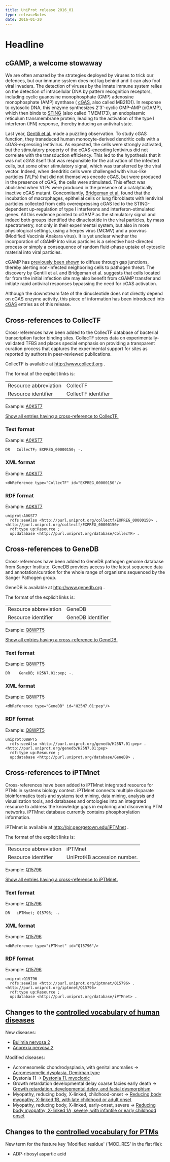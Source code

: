 ```yaml
---
title: UniProt release 2016_01
type: releaseNotes
date: 2016-01-20
---
```


# Headline

## cGAMP, a welcome stowaway

We are often amazed by the strategies deployed by viruses to trick our defences, but our immune system does not lag behind and it can also fool viral invaders. The detection of viruses by the innate immune system relies on the detection of intracellular DNA by pattern recognition receptors, including cyclic guanosine monophosphate (GMP) adenosine monophosphate (AMP) synthase ( [cGAS](http://www.uniprot.org/uniprot/?query=gene:mb21d1+AND+reviewed:yes), also called MB21D1). In response to cytosolic DNA, this enzyme synthesizes 2'3'-cyclic GMP-AMP (cGAMP), which then binds to [STING](http://www.uniprot.org/uniprot/?query=gene:tmem173+AND+reviewed:yes) (also called TMEM173), an endoplasmic reticulum transmembrane protein, leading to the activation of the type I interferon (IFN) response, thereby inducing an antiviral state.

Last year, [Gentili et al.](http://www.ncbi.nlm.nih.gov/pubmed/26229115) made a puzzling observation. To study cGAS function, they transduced human monocyte-derived dendritic cells with a cGAS-expressing lentivirus. As expected, the cells were strongly activated, but the stimulatory property of the cGAS-encoding lentivirus did not correlate with the transduction efficiency. This led to the hypothesis that it was not cGAS itself that was responsible for the activation of the infected cells, but some other stimulatory signal, which was transferred by the viral vector. Indeed, when dendritic cells were challenged with virus-like particles (VLPs) that did not themselves encode cGAS, but were produced in the presence of cGAS, the cells were stimulated. This effect was abolished when VLPs were produced in the presence of a catalytically inactive cGAS mutant. Concomitantly, [Bridgeman et al.](http://www.ncbi.nlm.nih.gov/pubmed/26229117) found that the incubation of macrophages, epithelial cells or lung fibroblasts with lentiviral particles collected from cells overexpressing cGAS led to the STING-dependent up-regulation of type I interferons and interferon-stimulated genes. All this evidence pointed to cGAMP as the stimulatory signal and indeed both groups identified the dinucleotide in the viral particles, by mass spectrometry, not only in their experimental system, but also in more physiological settings, using a herpes virus (MCMV) and a poxvirus (Modified Vaccinia Anakara virus). It is yet unclear whether the incorporation of cGAMP into virus particles is a selective host-directed process or simply a consequence of random fluid-phase uptake of cytosolic material into viral particles.

cGAMP has [previously been shown](http://www.ncbi.nlm.nih.gov/pubmed/24077100) to diffuse through gap junctions, thereby alerting non-infected neighboring cells to pathogen threat. The discovery by Gentili et al. and Bridgeman et al. suggests that cells located far from the initial infection site may also benefit from cGAMP transfer and initiate rapid antiviral responses bypassing the need for cGAS activation.

Although the downstream fate of the dinucleotide does not directly depend on cGAS enzyme activity, this piece of information has been introduced into [cGAS](http://www.uniprot.org/uniprot/?query=gene:mb21d1+AND+reviewed:yes) entries as of this release.

## Cross-references to CollecTF

Cross-references have been added to the CollecTF database of bacterial transcription factor binding sites. CollecTF stores data on experimentally-validated TFBS and places special emphasis on providing a transparent curation process that captures the experimental support for sites as reported by authors in peer-reviewed publications.

CollecTF is available at <http://www.collectf.org> .

The format of the explicit links is:

|                       |                     |
|:----------------------|:--------------------|
| Resource abbreviation | CollecTF            |
| Resource identifier   | CollecTF identifier |

Example: [A0KST7](http://www.uniprot.org/uniprot/A0KST7#expression)

[Show all entries having a cross-reference to CollecTF.](http://www.uniprot.org/uniprot/?query=database:collectf&sort=score)

### Text format

Example: [A0KST7](http://www.uniprot.org/uniprot/A0KST7.txt)

    DR   CollecTF; EXPREG_00000150; -.

### XML format

Example: [A0KST7](http://www.uniprot.org/uniprot/A0KST7.xml)

    <dbReference type="CollecTF" id="EXPREG_00000150"/>

### RDF format

Example: [A0KST7](http://www.uniprot.org/uniprot/A0KST7.ttl)

    uniprot:A0KST7
      rdfs:seeAlso <http://purl.uniprot.org/collectf/EXPREG_00000150> .
    <http://purl.uniprot.org/collectf/EXPREG_00000150>
      rdf:type up:Resource ;
      up:database <http://purl.uniprot.org/database/CollecTF> .

## Cross-references to GeneDB

Cross-references have been added to GeneDB pathogen genome database from Sanger Institute. GeneDB provides access to the latest sequence data and annotation/curation for the whole range of organisms sequenced by the Sanger Pathogen group.

GeneDB is available at <http://www.genedb.org> .

The format of the explicit links is:

|                       |                   |
|:----------------------|:------------------|
| Resource abbreviation | GeneDB            |
| Resource identifier   | GeneDB identifier |

Example: [Q8WPT5](http://www.uniprot.org/uniprot/Q8WPT5#cross-references)

[Show all entries having a cross-reference to GeneDB.](http://www.uniprot.org/uniprot/?query=database:genedb&sort=score)

### Text format

Example: [Q8WPT5](http://www.uniprot.org/uniprot/Q8WPT5.txt)

    DR    GeneDB; H25N7.01:pep; -.

### XML format

Example: [Q8WPT5](http://www.uniprot.org/uniprot/Q8WPT5.xml)

    <dbReference type="GeneDB" id="H25N7.01:pep"/>

### RDF format

Example: [Q8WPT5](http://www.uniprot.org/uniprot/Q8WPT5.ttl)

    uniprot:Q8WPT5
      rdfs:seeAlso <http://purl.uniprot.org/genedb/H25N7.01:pep> .
    <http://purl.uniprot.org/genedb/H25N7.01:pep>
      rdf:type up:Resource ;
      up:database <http://purl.uniprot.org/database/GeneDB> .

## Cross-references to iPTMnet

Cross-references have been added to iPTMnet integrated resource for PTMs in systems biology context. iPTMnet connects multiple disparate bioinformatics tools and systems text mining, data mining, analysis and visualization tools, and databases and ontologies into an integrated resource to address the knowledge gaps in exploring and discovering PTM networks. iPTMnet database currently contains phosphorylation information.

iPTMnet is available at <http://pir.georgetown.edu/iPTMnet> .

The format of the explicit links is:

|                       |                             |
|:----------------------|:----------------------------|
| Resource abbreviation | iPTMnet                     |
| Resource identifier   | UniProtKB accession number. |

Example: [Q15796](http://www.uniprot.org/uniprot/Q15796)

[Show all entries having a cross-reference to iPTMnet.](http://www.uniprot.org/uniprot/?query=database%3Aiptmnet&sort=score)

### Text format

Example: [Q15796](http://www.uniprot.org/uniprot/Q15796.txt)

    DR   iPTMnet; Q15796; -.

### XML format

Example: [Q15796](http://www.uniprot.org/uniprot/Q15796.xml)

    <dbReference type="iPTMnet" id="Q15796"/>

### RDF format

Example: [Q15796](http://www.uniprot.org/uniprot/Q15796.ttl)

    uniprot:Q15796
      rdfs:seeAlso <http://purl.uniprot.org/iptmnet/Q15796> .
    <http://purl.uniprot.org/iptmnet/Q15796>
      rdf:type up:Resource ;
      up:database <http://purl.uniprot.org/database/iPTMnet> .

## Changes to the [controlled vocabulary of human diseases](https://ftp.uniprot.org/pub/databases/uniprot/current_release/knowledgebase/complete/docs/humdisease)

New diseases:

-   [Bulimia nervosa 2](http://www.uniprot.org/diseases/DI-04567)
-   [Anorexia nervosa 2](http://www.uniprot.org/diseases/DI-04568)

Modified diseases:

-   Acromesomelic chondrodysplasia, with genital anomalies -&gt; [Acromesomelic dysplasia, Demirhan type](http://www.uniprot.org/diseases/DI-00033)
-   Dystonia 11 -&gt; [Dystonia 11, myoclonic](http://www.uniprot.org/diseases/DI-00418)
-   Growth retardation developmental delay coarse facies early death -&gt; [Growth retardation, developmental delay, and facial dysmorphism](http://www.uniprot.org/diseases/DI-02561)
-   Myopathy, reducing body, X-linked, childhood-onset -&gt; [Reducing body myopathy, X-linked 1B, with late childhood or adult onset](http://www.uniprot.org/diseases/DI-02435)
-   Myopathy, reducing body, X-linked, early-onset, severe -&gt; [Reducing body myopathy, X-linked 1A, severe, with infantile or early childhood onset](http://www.uniprot.org/diseases/DI-02458)

## Changes to the [controlled vocabulary for PTMs](https://ftp.uniprot.org/pub/databases/uniprot/current_release/knowledgebase/complete/docs/ptmlist)

New term for the feature key 'Modified residue' ('MOD\_RES' in the flat file):

-   ADP-ribosyl aspartic acid
